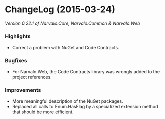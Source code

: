 ChangeLog (2015-03-24)
======================

_Version 0.22.1 of Narvalo.Core, Narvalo.Common & Narvalo.Web_

### Highlights
- Correct a problem with NuGet and Code Contracts.

### Bugfixes
- For Narvalo.Web, the Code Contracts library was wrongly added to the project references.

### Improvements
- More meaningful description of the NuGet packages.
- Replaced all calls to Enum.HasFlag by a specialized extension method that should be more efficient.
